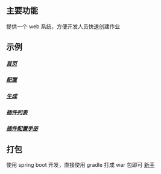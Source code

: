 ## 主要功能
提供一个 web 系统，方便开发人员快速创建作业

## 示例
##### [首页](https://github.com/zipingdong/datax-web/blob/master/snapshot/index.png)
##### [配置](https://github.com/zipingdong/datax-web/blob/master/snapshot/index2.png)
##### [生成](https://github.com/zipingdong/datax-web/blob/master/snapshot/download.png)
##### [插件列表](https://github.com/zipingdong/datax-web/blob/master/snapshot/guide.png)
##### [插件配置手册](https://github.com/zipingdong/datax-web/blob/master/snapshot/markdown.png)

## 打包
使用 spring boot 开发，直接使用 gradle 打成 war 包即可
[新手](https://github.com/zipingdong/datax-web/blob/master/snapshot/markdown.png)

